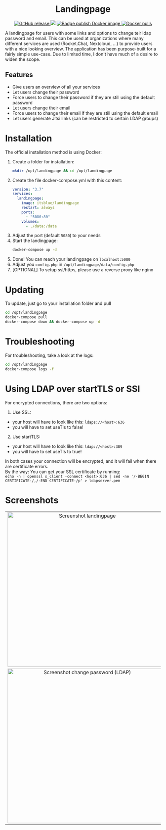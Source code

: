 <h1 align="center">
    Landingpage
</h1>

<p align="center">
    <a href="https://github.com/linuxmuster/linuxmuster-linbo-gui/releases/latest">
        <img src="https://img.shields.io/github/v/release/linuxmuster/linuxmuster-linbo-gui?logo=github&logoColor=white" alt="GitHub release"/>
    </a>
    <a href="https://www.gnu.org/licenses/agpl-3.0" ><img src="https://img.shields.io/badge/License-AGPL%20v3-blue.svg" /></a>
    <a href="https://github.com/Itsblue/landingpage/actions/workflows/docker.yml">
        <img src="https://github.com/Itsblue/landingpage/actions/workflows/docker.yml/badge.svg" alt="Badge publish Docker image" />
    </a>
    <a href="https://hub.docker.com/r/itsblue/landingpage">
        <img src="https://img.shields.io/docker/pulls/itsblue/landingpage.svg" alt="Docker pulls" />
    </a>
</p>

A landingpage for users with some links and options to change teir ldap password and email.
This can be used at organizations where many different services are used (Rocket.Chat, Nextcloud, ...) to provide users with a nice looking overview.
The application has been purpose-built for a fairly simple use-case. Due to limited time, I don't have much of a desire to widen the scope.

## Features
- Give users an overview of all your services
- Let users change their password
- Force users to change their password if they are still using the default password
- Let users change their email
- Force users to change their email if they are still using the default email
- Let users generate Jitsi links (can be restricted to certain LDAP groups)

# Installation
The official installation method is using Docker:
1. Create a folder for installation:
    ```bash
    mkdir /opt/landingpage && cd /opt/landingpage
    ```
2. Create the file docker-compose.yml with this content:
    ```yaml
    version: "3.7"
    services:
      landingpage:
        image: itsblue/landingpage
        restart: always
        ports:
          - "5080:80"
        volumes:
          - ./data:/data
    ```
3. Adjust the port (default `5080`) to your needs
4. Start the landingpage:
    ```bash
    docker-compose up -d
    ```
5. Done! You can reach your landingpage on `localhost:5080`
6. Adjust you `config.php` in `/opt/landingpage/data/config.php`
7. [OPTIONAL] To setup ssl/https, please use a reverse proxy like nginx

# Updating
To update, just go to your installation folder and pull  
```bash
cd /opt/landingpage
docker-compose pull
docker-compose down && docker-compose up -d
```
  
# Troubleshooting
For troubleshooting, take a look at the logs:
```bash
cd /opt/landingpage
docker-compose logs -f
```

# Using LDAP over startTLS or SSl
For encrypted connections, there are two options:
1. Use SSL:
  - your host will have to look like this: `ldaps://<host>:636`
  - you will have to set useTls to false!
2. Use startTLS:
  - your host will have to look like this: `ldap://<host>:389`
  - you will have to set useTls to true!

In both cases your connection will be encrypted, and it will fail when there are certificate errors.  
By the way: You can get your SSL certificate by running:  
`echo -n | openssl s_client -connect <host>:636 | sed -ne '/-BEGIN CERTIFICATE-/,/-END CERTIFICATE-/p' > ldapserver.pem`

# Screenshots
<table align="center">
    <tr>
        <td align="center">
            <a href="https://github.com/Itsblue/landingpage/blob/main/.github/media/landingpage.png">
                <img src="https://github.com/Itsblue/landingpage/blob/main/.github/media/landingpage.png" alt="Screenshot landingpage" width="500px" />
            </a>
        </td>
        <td align="center">
            <a href="https://github.com/Itsblue/landingpage/blob/main/.github/media/login.png">
                <img src="https://github.com/Itsblue/landingpage/blob/main/.github/media/login.png" alt="Screenshot login (LDAP)" width="500px" />
            </a>
        </td>
    </tr>
    <tr>
        <td align="center">
            <a href="https://github.com/Itsblue/landingpage/blob/main/.github/media/changePassword.png">
                <img src="https://github.com/Itsblue/landingpage/blob/main/.github/media/changePassword.png" alt="Screenshot change password (LDAP)" width="500px" />
            </a>
        </td>
        <td align="center">
            <a href="https://github.com/Itsblue/landingpage/blob/main/.github/media/changeEmail.png">
                <img src="https://github.com/Itsblue/landingpage/blob/main/.github/media/changeEmail.png" alt="Screenshot change email (LDAP)" width="500px" />
            </a>
        </td>
    </tr>
</table>
